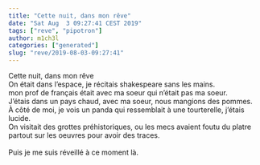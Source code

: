 ```yaml
---
title: "Cette nuit, dans mon rêve"
date: "Sat Aug  3 09:27:41 CEST 2019"
tags: ["reve", "pipotron"]
author: m1ch3l
categories: ["generated"]
slug: "reve/2019-08-03-09:27:41"
---
```


Cette nuit, dans mon rêve<br>
On était dans l’espace, je récitais shakespeare sans les mains.<br>
mon prof de français était avec ma soeur qui n’était pas ma soeur.<br>
J’étais dans un pays chaud, avec ma soeur, nous mangions des pommes.<br>
À côté de moi, je vois un panda qui ressemblait à une tourterelle, j’étais lucide.<br>
On visitait des grottes préhistoriques, ou les mecs avaient foutu du platre partout sur les oeuvres pour avoir des traces.<br>
<br>
Puis je me suis réveillé à ce moment là.<br>
<br>
